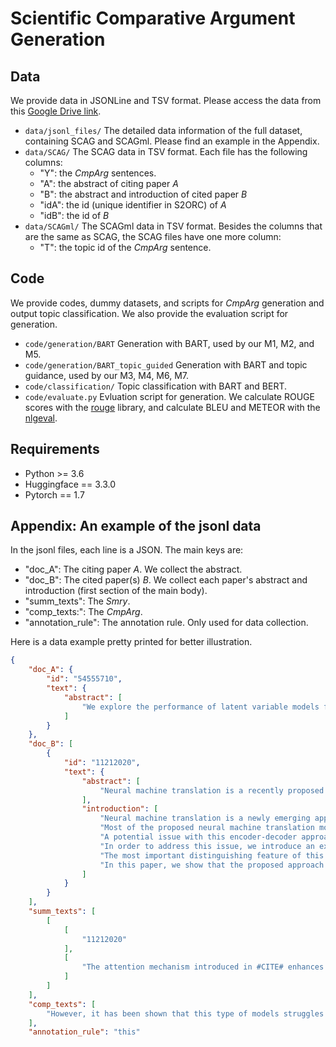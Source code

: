 # Scientific Comparative Argument Generation

## Data
We provide data in JSONLine and TSV format. Please access the data from this [Google Drive link](https://drive.google.com/drive/folders/10YrvtT6k5F7wlrQI8g0Jv-8yC4vUB9vB?usp=sharing).
-  `data/jsonl_files/` The detailed data information of the full dataset, containing SCAG and SCAGml. Please find an example in the Appendix.
-  `data/SCAG/` The SCAG data in TSV format. Each file has the following columns:
   -   "Y": the $CmpArg$ sentences.
   -   "A": the abstract of citing paper $A$
   -   "B": the abstract and introduction of cited paper $B$
   -   "idA": the id (unique identifier in S2ORC) of $A$
   -   "idB": the id of $B$
-   `data/SCAGml/` The SCAGml data in TSV format. Besides the columns that are the same as SCAG, the SCAG files have one more column:
    -   "T": the topic id of the $CmpArg$ sentence.



## Code
We provide codes, dummy datasets, and scripts for $CmpArg$ generation and output topic classification. We also provide the evaluation script for generation.
- `code/generation/BART` Generation with BART, used by our M1, M2, and M5.
- `code/generation/BART_topic_guided` Generation with BART and topic guidance, used by our M3, M4, M6, M7.
- `code/classification/` Topic classification with BART and BERT.
- `code/evaluate.py` Evluation script for generation. We calculate ROUGE scores with the [rouge](https://github.com/pltrdy/rouge) library, and calculate BLEU and METEOR with the [nlgeval](https://github.com/Maluuba/nlg-eval/tree/master/nlgeval).

## Requirements
- Python >= 3.6
- Huggingface == 3.3.0
- Pytorch == 1.7



## Appendix: An example of the jsonl data
In the jsonl files, each line is a JSON. The main keys are:

- "doc_A": The citing paper $A$. We collect the abstract.
- "doc_B": The cited paper(s) $B$. We collect each paper's abstract and introduction (first section of the main body).
- "summ_texts": The $Smry$.
- "comp_texts:": The $CmpArg$.
- "annotation_rule": The annotation rule. Only used for data collection.


Here is a data example pretty printed for better illustration.
```json
{
    "doc_A": {
        "id": "54555710",
        "text": {
            "abstract": [
                "We explore the performance of latent variable models for conditional text generation in the context of neural machine translation . Similar to #CITE# , we augment the encoder-decoder neural machine translation paradigm by introducing a continuous latent variable to model features of the translation process. We extend this model with a co-attention mechanism motivated by #CITE# in the inference network. Compared to the vision domain, latent variable models for text face additional challenges due to the discrete nature of language, namely posterior collapse #CITE# . We experiment with different approaches to mitigate this issue. We show that our conditional variational model improves upon both discriminative attention-based translation and the variational baseline presented in #CITE# . Finally, we present some exploration of the learned latent space to illustrate what the latent variable is capable of capturing. This is the first reported conditional variational model for text that meaningfully utilizes the latent variable without weakening the translation model."
            ]
        }
    },
    "doc_B": [
        {
            "id": "11212020",
            "text": {
                "abstract": [
                    "Neural machine translation is a recently proposed approach to machine translation. Unlike the traditional statistical machine translation, the neural machine translation aims at building a single neural network that can be jointly tuned to maximize the translation performance. The models proposed recently for neural machine translation often belong to a family of encoder-decoders and encode a source sentence into a fixed-length vector from which a decoder generates a translation. In this paper, we conjecture that the use of a fixed-length vector is a bottleneck in improving the performance of this basic encoder-decoder architecture, and propose to extend this by allowing a model to automatically search for parts of a source sentence that are relevant to predicting a target word, without having to form these parts as a hard segment explicitly. With this new approach, we achieve a translation performance comparable to the existing state-of-the-art phrase-based system on the task of English-to-French translation. Furthermore, qualitative analysis reveals that the alignments found by the model agree well with our intuition."
                ],
                "introduction": [
                    "Neural machine translation is a newly emerging approach to machine translation, recently proposed by Kalchbrenner and Blunsom #CITE# , Sutskever et al. #CITE# and Cho et al. . Unlike the traditional phrase-based translation system #CITE# which consists of many small sub-components that are tuned separately, neural machine translation attempts to build and train a single, large neural network that reads a sentence and outputs a correct translation.",
                    "Most of the proposed neural machine translation models belong to a family of encoderdecoders #CITE# , with an encoder and a decoder for each language, or involve a language-specific encoder applied to each sentence whose outputs are then compared #CITE# . An encoder neural network reads and encodes a source sentence into a fixed-length vector. A decoder then outputs a translation from the encoded vector. The whole encoder-decoder system, which consists of the encoder and the decoder for a language pair, is jointly trained to maximize the probability of a correct translation given a source sentence.",
                    "A potential issue with this encoder-decoder approach is that a neural network needs to be able to compress all the necessary information of a source sentence into a fixed-length vector. This may make it difficult for the neural network to cope with long sentences, especially those that are longer than the sentences in the training corpus. Cho et al. showed that indeed the performance of a basic encoder-decoder deteriorates rapidly as the length of an input sentence increases.",
                    "In order to address this issue, we introduce an extension to the encoder-decoder model which learns to align and translate jointly. Each time the proposed model generates a word in a translation, it searches for a set of positions in a source sentence where the most relevant information is concentrated. The model then predicts a target word based on the context vectors associated with these source positions and all the previous generated target words.",
                    "The most important distinguishing feature of this approach from the basic encoder-decoder is that it does not attempt to encode a whole input sentence into a single fixed-length vector. Instead, it encodes the input sentence into a sequence of vectors and chooses a subset of these vectors adaptively while decoding the translation. This frees a neural translation model from having to squash all the information of a source sentence, regardless of its length, into a fixed-length vector. We show this allows a model to cope better with long sentences.",
                    "In this paper, we show that the proposed approach of jointly learning to align and translate achieves significantly improved translation performance over the basic encoder-decoder approach. The improvement is more apparent with longer sentences, but can be observed with sentences of any length. On the task of English-to-French translation, the proposed approach achieves, with a single model, a translation performance comparable, or close, to the conventional phrase-based system. Furthermore, qualitative analysis reveals that the proposed model finds a linguistically plausible alignment between a source sentence and the corresponding target sentence."
                ]
            }
        }
    ],
    "summ_texts": [
        [
            [
                "11212020"
            ],
            [
                "The attention mechanism introduced in #CITE# enhances this model by aligning source and target words using the encoder RNN hidden states."
            ]
        ]
    ],
    "comp_texts": [
        "However, it has been shown that this type of models struggles to learn smooth, interpretable global semantic features #CITE# ."
    ],
    "annotation_rule": "this"


```


